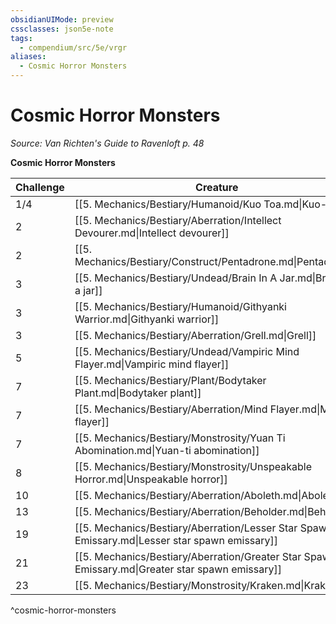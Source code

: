 ```yaml
---
obsidianUIMode: preview
cssclasses: json5e-note
tags:
  - compendium/src/5e/vrgr
aliases:
  - Cosmic Horror Monsters
---
```

# Cosmic Horror Monsters
*Source: Van Richten's Guide to Ravenloft p. 48* 

**Cosmic Horror Monsters**

| Challenge | Creature | Source |
|-----------|----------|--------|
| 1/4 | [[5. Mechanics/Bestiary/Humanoid/Kuo Toa.md\|Kuo-toa]] | "MM" |
| 2 | [[5. Mechanics/Bestiary/Aberration/Intellect Devourer.md\|Intellect devourer]] | "MM" |
| 2 | [[5. Mechanics/Bestiary/Construct/Pentadrone.md\|Pentadrone]] | "MM" |
| 3 | [[5. Mechanics/Bestiary/Undead/Brain In A Jar.md\|Brain in a jar]] | VGR |
| 3 | [[5. Mechanics/Bestiary/Humanoid/Githyanki Warrior.md\|Githyanki warrior]] | "MM" |
| 3 | [[5. Mechanics/Bestiary/Aberration/Grell.md\|Grell]] | "MM" |
| 5 | [[5. Mechanics/Bestiary/Undead/Vampiric Mind Flayer.md\|Vampiric mind flayer]] | VGR |
| 7 | [[5. Mechanics/Bestiary/Plant/Bodytaker Plant.md\|Bodytaker plant]] | VGR |
| 7 | [[5. Mechanics/Bestiary/Aberration/Mind Flayer.md\|Mind flayer]] | "MM" |
| 7 | [[5. Mechanics/Bestiary/Monstrosity/Yuan Ti Abomination.md\|Yuan-ti abomination]] | "MM" |
| 8 | [[5. Mechanics/Bestiary/Monstrosity/Unspeakable Horror.md\|Unspeakable horror]] | VGR |
| 10 | [[5. Mechanics/Bestiary/Aberration/Aboleth.md\|Aboleth]] | "MM" |
| 13 | [[5. Mechanics/Bestiary/Aberration/Beholder.md\|Beholder]] | "MM" |
| 19 | [[5. Mechanics/Bestiary/Aberration/Lesser Star Spawn Emissary.md\|Lesser star spawn emissary]] | VGR |
| 21 | [[5. Mechanics/Bestiary/Aberration/Greater Star Spawn Emissary.md\|Greater star spawn emissary]] | VGR |
| 23 | [[5. Mechanics/Bestiary/Monstrosity/Kraken.md\|Kraken]] | "MM" |
^cosmic-horror-monsters
